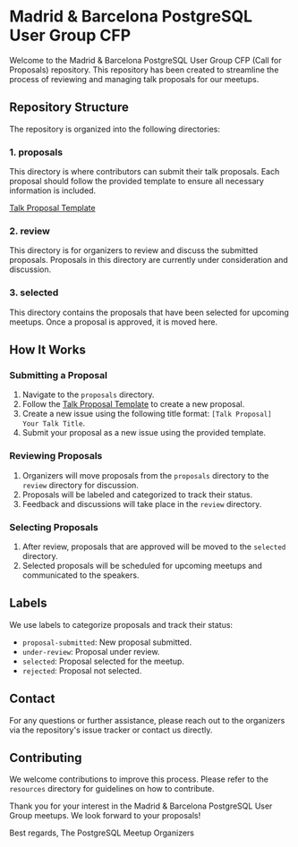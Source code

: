 # Madrid & Barcelona PostgreSQL User Group CFP

Welcome to the Madrid & Barcelona PostgreSQL User Group CFP (Call for Proposals) repository. This repository has been created to streamline the process of reviewing and managing talk proposals for our meetups.

## Repository Structure

The repository is organized into the following directories:

### 1. proposals
This directory is where contributors can submit their talk proposals. Each proposal should follow the provided template to ensure all necessary information is included. 

[Talk Proposal Template](https://github.com/Cucciman/postgresql-meetup-cfp/blob/main/proposals/PROPOSAL_TEMPLATE.md)

### 2. review
This directory is for organizers to review and discuss the submitted proposals. Proposals in this directory are currently under consideration and discussion.

### 3. selected
This directory contains the proposals that have been selected for upcoming meetups. Once a proposal is approved, it is moved here.

## How It Works

### Submitting a Proposal
1. Navigate to the `proposals` directory.
2. Follow the [Talk Proposal Template](https://github.com/Cucciman/postgresql-meetup-cfp/blob/main/proposals/PROPOSAL_TEMPLATE.md) to create a new proposal.
3. Create a new issue using the following title format: `[Talk Proposal] Your Talk Title`.
4. Submit your proposal as a new issue using the provided template.

### Reviewing Proposals
1. Organizers will move proposals from the `proposals` directory to the `review` directory for discussion.
2. Proposals will be labeled and categorized to track their status.
3. Feedback and discussions will take place in the `review` directory.

### Selecting Proposals
1. After review, proposals that are approved will be moved to the `selected` directory.
2. Selected proposals will be scheduled for upcoming meetups and communicated to the speakers.

## Labels

We use labels to categorize proposals and track their status:
- `proposal-submitted`: New proposal submitted.
- `under-review`: Proposal under review.
- `selected`: Proposal selected for the meetup.
- `rejected`: Proposal not selected.

## Contact

For any questions or further assistance, please reach out to the organizers via the repository's issue tracker or contact us directly.

## Contributing

We welcome contributions to improve this process. Please refer to the `resources` directory for guidelines on how to contribute.

Thank you for your interest in the Madrid & Barcelona PostgreSQL User Group meetups. We look forward to your proposals!

Best regards,
The PostgreSQL Meetup Organizers




